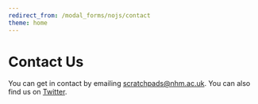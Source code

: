 ```yaml
---
redirect_from: /modal_forms/nojs/contact
theme: home
---
```


# Contact Us

You can get in contact by emailing [scratchpads@nhm.ac.uk](mailto:scratchpads@nhm.ac.uk). You can also find us on [Twitter](http://twitter.com/scratchpads).
